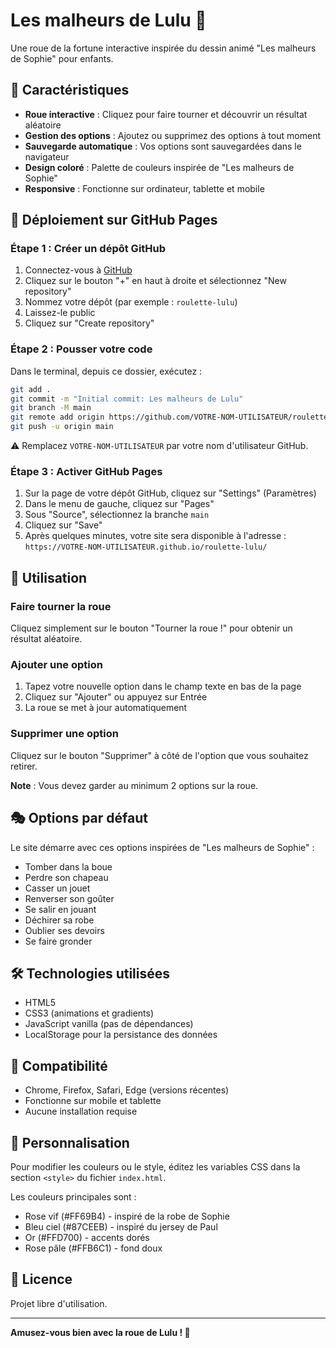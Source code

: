 # Les malheurs de Lulu 🎡

Une roue de la fortune interactive inspirée du dessin animé "Les malheurs de Sophie" pour enfants.

## 🎨 Caractéristiques

- **Roue interactive** : Cliquez pour faire tourner et découvrir un résultat aléatoire
- **Gestion des options** : Ajoutez ou supprimez des options à tout moment
- **Sauvegarde automatique** : Vos options sont sauvegardées dans le navigateur
- **Design coloré** : Palette de couleurs inspirée de "Les malheurs de Sophie"
- **Responsive** : Fonctionne sur ordinateur, tablette et mobile

## 🚀 Déploiement sur GitHub Pages

### Étape 1 : Créer un dépôt GitHub

1. Connectez-vous à [GitHub](https://github.com)
2. Cliquez sur le bouton "+" en haut à droite et sélectionnez "New repository"
3. Nommez votre dépôt (par exemple : `roulette-lulu`)
4. Laissez-le public
5. Cliquez sur "Create repository"

### Étape 2 : Pousser votre code

Dans le terminal, depuis ce dossier, exécutez :

```bash
git add .
git commit -m "Initial commit: Les malheurs de Lulu"
git branch -M main
git remote add origin https://github.com/VOTRE-NOM-UTILISATEUR/roulette-lulu.git
git push -u origin main
```

⚠️ Remplacez `VOTRE-NOM-UTILISATEUR` par votre nom d'utilisateur GitHub.

### Étape 3 : Activer GitHub Pages

1. Sur la page de votre dépôt GitHub, cliquez sur "Settings" (Paramètres)
2. Dans le menu de gauche, cliquez sur "Pages"
3. Sous "Source", sélectionnez la branche `main`
4. Cliquez sur "Save"
5. Après quelques minutes, votre site sera disponible à l'adresse :
   `https://VOTRE-NOM-UTILISATEUR.github.io/roulette-lulu/`

## 📝 Utilisation

### Faire tourner la roue

Cliquez simplement sur le bouton "Tourner la roue !" pour obtenir un résultat aléatoire.

### Ajouter une option

1. Tapez votre nouvelle option dans le champ texte en bas de la page
2. Cliquez sur "Ajouter" ou appuyez sur Entrée
3. La roue se met à jour automatiquement

### Supprimer une option

Cliquez sur le bouton "Supprimer" à côté de l'option que vous souhaitez retirer.

**Note** : Vous devez garder au minimum 2 options sur la roue.

## 🎭 Options par défaut

Le site démarre avec ces options inspirées de "Les malheurs de Sophie" :

- Tomber dans la boue
- Perdre son chapeau
- Casser un jouet
- Renverser son goûter
- Se salir en jouant
- Déchirer sa robe
- Oublier ses devoirs
- Se faire gronder

## 🛠️ Technologies utilisées

- HTML5
- CSS3 (animations et gradients)
- JavaScript vanilla (pas de dépendances)
- LocalStorage pour la persistance des données

## 📱 Compatibilité

- Chrome, Firefox, Safari, Edge (versions récentes)
- Fonctionne sur mobile et tablette
- Aucune installation requise

## 🎨 Personnalisation

Pour modifier les couleurs ou le style, éditez les variables CSS dans la section `<style>` du fichier `index.html`.

Les couleurs principales sont :
- Rose vif (#FF69B4) - inspiré de la robe de Sophie
- Bleu ciel (#87CEEB) - inspiré du jersey de Paul
- Or (#FFD700) - accents dorés
- Rose pâle (#FFB6C1) - fond doux

## 📄 Licence

Projet libre d'utilisation.

---

**Amusez-vous bien avec la roue de Lulu ! 🎉**
